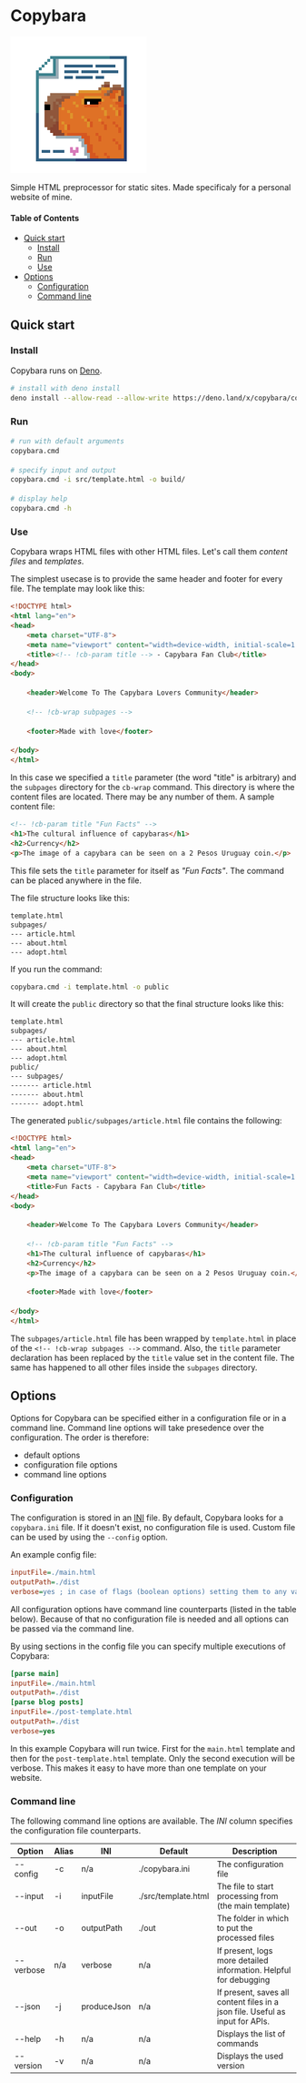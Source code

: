 # Copybara

![Copybara](logo.png)

Simple HTML preprocessor for static sites. Made specificaly for a personal website of mine.

#### Table of Contents
* [Quick start](#quick%20start)
  * [Install](#install)
  * [Run](#run)
  * [Use](#use)
* [Options](#options)
  * [Configuration](#configuration)
  * [Command line](#comamndW%20line)

## Quick start

### Install

Copybara runs on [Deno](https://deno.land/).

```bash
# install with deno install
deno install --allow-read --allow-write https://deno.land/x/copybara/copybara.ts
```

### Run

```bash
# run with default arguments
copybara.cmd

# specify input and output
copybara.cmd -i src/template.html -o build/

# display help
copybara.cmd -h
```

### Use

Copybara wraps HTML files with other HTML files. Let's call them _content files_ and _templates_.

The simplest usecase is to provide the same header and footer for every file. The template may look like this:

```html
<!DOCTYPE html>
<html lang="en">
<head>
    <meta charset="UTF-8">
    <meta name="viewport" content="width=device-width, initial-scale=1.0">
    <title><!-- !cb-param title --> - Capybara Fan Club</title>
</head>
<body>
    
    <header>Welcome To The Capybara Lovers Community</header>

    <!-- !cb-wrap subpages -->

    <footer>Made with love</footer>

</body>
</html>
```

In this case we specified a `title` parameter (the word "title" is arbitrary) and the  `subpages` directory for the `cb-wrap` command. 
This directory is where the content files are located. 
There may be any number of them. A sample content file:

```html
<!-- !cb-param title "Fun Facts" -->
<h1>The cultural influence of capybaras</h1>
<h2>Currency</h2>
<p>The image of a capybara can be seen on a 2 Pesos Uruguay coin.</p>
```

This file sets the `title` parameter for itself as _"Fun Facts"_. The command can be placed anywhere in the file.

The file structure looks like this:

```
template.html
subpages/
--- article.html
--- about.html
--- adopt.html
```

If you run the command:

```bash
copybara.cmd -i template.html -o public
```

It will create the `public` directory so that the final structure looks like this:

```
template.html
subpages/
--- article.html
--- about.html
--- adopt.html
public/
--- subpages/
------- article.html
------- about.html
------- adopt.html
```

The generated `public/subpages/article.html` file contains the following:

```html
<!DOCTYPE html>
<html lang="en">
<head>
    <meta charset="UTF-8">
    <meta name="viewport" content="width=device-width, initial-scale=1.0">
    <title>Fun Facts - Capybara Fan Club</title>
</head>
<body>
    
    <header>Welcome To The Capybara Lovers Community</header>

    <!-- !cb-param title "Fun Facts" -->
    <h1>The cultural influence of capybaras</h1>
    <h2>Currency</h2>
    <p>The image of a capybara can be seen on a 2 Pesos Uruguay coin.</p>

    <footer>Made with love</footer>

</body>
</html>
```

The `subpages/article.html` file has been wrapped by `template.html` in place of the `<!-- !cb-wrap subpages -->` command. Also, the `title` parameter declaration has been replaced by the `title` value set in the content file.
The same has happened to all other files inside the `subpages` directory.

## Options

Options for Copybara can be specified either in a configuration file or in a command line. 
Command line options will take presedence over the configuration.
The order is therefore:
- default options
- configuration file options
- command line options

### Configuration

The configuration is stored in an [INI](https://en.wikipedia.org/wiki/INI_file) file. By default, Copybara looks for a `copybara.ini` file. If it doesn't exist, no configuration file is used. Custom file can be used by using the `--config` option.

An example config file:

```ini
inputFile=./main.html
outputPath=./dist
verbose=yes ; in case of flags (boolean options) setting them to any value will set them to 'true'
```

All configuration options have command line counterparts (listed in the table below). 
Because of that no configuration file is needed and all options can be passed via the command line.

By using sections in the config file you can specify multiple executions of Copybara:

```ini
[parse main]
inputFile=./main.html
outputPath=./dist
[parse blog posts]
inputFile=./post-template.html
outputPath=./dist
verbose=yes
```

In this example Copybara will run twice. First for the `main.html` template and then for the `post-template.html` template. Only the second execution will be verbose.
This makes it easy to have more than one template on your website.

### Command line

The following command line options are available. The _INI_ column specifies the configuration file counterparts.

Option | Alias | INI | Default | Description
--- | --- | --- | --- | ---
--config | -c | n/a | ./copybara.ini | The configuration file
--input | -i | inputFile | ./src/template.html | The file to start processing from (the main template)
--out | -o | outputPath | ./out | The folder in which to put the processed files
--verbose | n/a | verbose | n/a | If present, logs more detailed information. Helpful for debugging
--json | -j | produceJson | n/a | If present, saves all content files in a json file. Useful as input for APIs. 
--help | -h | n/a | n/a | Displays the list of commands
--version | -v | n/a | n/a | Displays the used version
